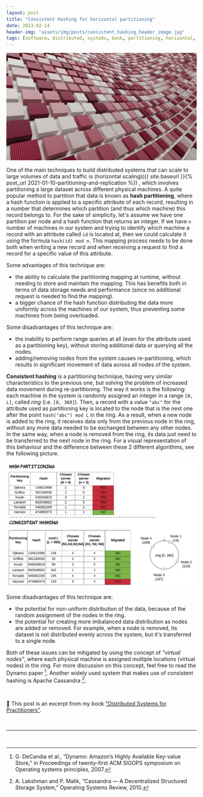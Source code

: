 ```yaml
---
layout: post
title: "Consistent Hashing for horizontal partitioning"
date: 2023-02-14
header-img: "assets/img/posts/consistent_hashing_header_image.jpg"
tags: [software, distributed, systems, book, partitioning, horizontal, scaling]
---
```


![Blog post introductory image](../assets/img/posts/consistent_hashing_header_image.jpg)

One of the main techniques to build distributed systems that can scale to large volumes of data and traffic is (horizontal scaling)({{ site.baseurl }}{% post_url 2021-01-10-partitioning-and-replication %})
, which involves partitioning a large dataset across different physical machines.
A quite popular method to partition that data is known as **hash partitioning**, where a hash function is applied to a specific attribute of each record, resulting in a number that determines which partition (and thus which machine) this record belongs to. 
For the sake of simplicity, let's assume we have one partition per node and a hash function that returns an integer. If we have `n` number of machines in our system and trying to identify which machine a record with an attribute called `id` is located at, then we could calculate it using the formula `hash(id) mod n`. 
This mapping process needs to be done both when writing a new record and when receiving a request to find a record for a specific value of this attribute.

Some advantages of this technique are:

* the ability to calculate the partitioning mapping at runtime, without needing to store and maintain the mapping. This has benefits both in terms of data storage needs and performance (since no additional request is needed to find the mapping).
* a bigger chance of the hash function distributing the data more uniformly across the machines of our system, thus preventing some machines from being overloaded.

Some disadvantages of this technique are:

* the inability to perform range queries at all (even for the attribute used as a partitioning key), without storing additional data or querying all the nodes.
* adding/removing nodes from the system causes re-partitioning, which results in significant movement of data across all nodes of the system.

**Consistent hashing** is a partitioning technique, having very similar characteristics to the previous one, but solving the problem of increased data movement during re-partitioning. 
The way it works is the following: each machine in the system is randomly assigned an integer in a range `[0, L]`, called *ring* (i.e. `[0, 360]`). 
Then, a record with a value `"abc"` for the attribute used as partitioning key is located to the node that is the next one after the point `hash("abc") mod L` in the ring. 
As a result, when a new node is added to the ring, it receives data only from the previous node in the ring, without any more data needed to be exchanged between any other nodes. 
In the same way, when a node is removed from the ring, its data just need to be transferred to the next node in the ring. 
For a visual representation of this behaviour and the difference between these 2 different algorithms, see the following picture.

![Effects of repartitioning in hash partitioning and consistent hashing](../assets/img/posts/consistent_hashing_ring.jpg)

Some disadvantages of this technique are:

* the potential for non-uniform distribution of the data, because of the random assignment of the nodes in the ring.
* the potential for creating more imbalanced data distribution as nodes are added or removed. For example, when a node is removed, its dataset is not distributed evenly across the system, but it's transferred to a single node.

Both of these issues can be mitigated by using the concept of *"virtual nodes"*, where each physical machine is assigned multiple locations (virtual nodes) in the ring. 
For more discussion on this concept, feel free to read the Dynamo paper [^dynamoPaper]. 
Another widely used system that makes use of consistent hashing is Apache Cassandra [^cassandraPaper].

<br/>

:book: This post is an excerpt from my book ["Distributed Systems for Practitioners"](https://leanpub.com/distributed-systems-for-practitioners).

<br/>

-------------------------------------------------------

<br/>

[^dynamoPaper]:  G. DeCandia et al., “Dynamo: Amazon’s Highly Available Key-value
Store,” in Proceedings of twenty-first ACM SIGOPS symposium on Operating
systems principles, 2007.
[^cassandraPaper]:  A. Lakshman and P. Malik, “Cassandra — A Decentralized Structured
Storage System,” Operating Systems Review, 2010.
